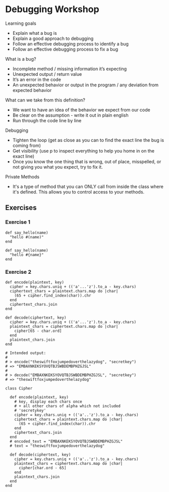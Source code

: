 # Debugging Workshop

Learning goals
* Explain what a bug is
* Explain a good approach to debugging
* Follow an effective debugging process to identify a bug
* Follow an effective debugging process to fix a bug

What is a bug?
* Incomplete method / missing information it’s expecting
* Unexpected output / return value
* It’s an error in the code
* An unexpected behavior or output in the program / any deviation from expected behavior

What can we take from this definition?
* We want to have an idea of the behavior we expect from our code
* Be clear on the assumption - write it out in plain english
* Run through the code line by line

Debugging
* Tighten the loop (get as close as you can to find the exact line the bug is coming from)
* Get visibility (use p to inspect everything to help you home in on the exact line)
* Once you know the one thing that is wrong, out of place, misspelled, or not giving you what you expect, try to fix it.

Private Methods
* It's a type of method that you can ONLY call from inside the class where it's defined. This allows you to control access to your methods.

## Exercises

### Exercise 1
```
def say_hello(name)
  "hello #(name)"
end
```

```
def say_hello(name)
  "hello #{name}"
end
```

### Exercise 2
```
def encode(plaintext, key)
  cipher = key.chars.uniq + (('a'...'z').to_a - key.chars)
  ciphertext_chars = plaintext.chars.map do |char|
    (65 + cipher.find_index(char)).chr
  end
  ciphertext_chars.join
end

def decode(ciphertext, key)
  cipher = key.chars.uniq + (('a'...'z').to_a - key.chars)
  plaintext_chars = ciphertext.chars.map do |char|
    cipher[65 - char.ord]
  end
  plaintext_chars.join
end

# Intended output:
#
# > encode("theswiftfoxjumpedoverthelazydog", "secretkey")
# => "EMBAXNKEKSYOVQTBJSWBDEMBPHZGJSL"
#
# > decode("EMBAXNKEKSYOVQTBJSWBDEMBPHZGJSL", "secretkey")
# => "theswiftfoxjumpedoverthelazydog"
```

```
class Cipher

  def encode(plaintext, key)
    # key, display each chars once 
    # + all other chars of alpha which not included
    # 'secretykey'
    cipher = key.chars.uniq + (('a'..'z').to_a - key.chars)
    ciphertext_chars = plaintext.chars.map do |char|
      (65 + cipher.find_index(char)).chr
    end
    ciphertext_chars.join
  end
  # encoded_text = "EMBAXNKEKSYOVQTBJSWBDEMBPHZGJSL"
  # text = "theswiftfoxjumpedoverthelazydog"

  def decode(ciphertext, key)
    cipher = key.chars.uniq + (('a'..'z').to_a - key.chars)
    plaintext_chars = ciphertext.chars.map do |char|
      cipher[char.ord - 65]
    end
    plaintext_chars.join
  end
end
```


